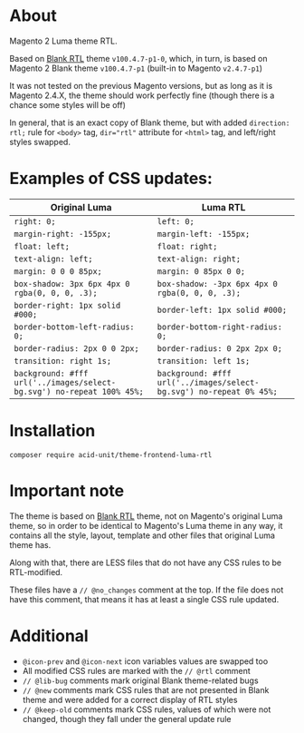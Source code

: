 # About

Magento 2 Luma theme RTL.

Based on [Blank RTL](https://github.com/acid-unit/theme-blank-rtl/) theme `v100.4.7-p1-0`, which, in turn,
is based on Magento 2 Blank theme `v100.4.7-p1` (built-in to Magento `v2.4.7-p1`)

It was not tested on the previous Magento versions, but as long as it is Magento 2.4.X,
the theme should work perfectly fine (though there is a chance some styles will be off)

In general, that is an exact copy of Blank theme, but with added `direction: rtl;` rule
for `<body>` tag, `dir="rtl"` attribute for `<html>` tag, and left/right styles swapped.

# Examples of CSS updates:

| Original Luma                                                         | Luma RTL                                                            |
|-----------------------------------------------------------------------|---------------------------------------------------------------------|
| `right: 0;`                                                           | `left: 0;`                                                          |
| `margin-right: -155px;`                                               | `margin-left: -155px;`                                              |
| `float: left;`                                                        | `float: right;`                                                     |
| `text-align: left;`                                                   | `text-align: right;`                                                |
| `margin: 0 0 0 85px;`                                                 | `margin: 0 85px 0 0;`                                               |
| `box-shadow: 3px 6px 4px 0 rgba(0, 0, 0, .3);`                        | `box-shadow: -3px 6px 4px 0 rgba(0, 0, 0, .3);`                     |
| `border-right: 1px solid #000;`                                       | `border-left: 1px solid #000;`                                      |
| `border-bottom-left-radius: 0;`                                       | `border-bottom-right-radius: 0;`                                    |
| `border-radius: 2px 0 0 2px;`                                         | `border-radius: 0 2px 2px 0;`                                       |
| `transition: right 1s;`                                               | `transition: left 1s;`                                              |
| `background: #fff url('../images/select-bg.svg') no-repeat 100% 45%;` | `background: #fff url('../images/select-bg.svg') no-repeat 0% 45%;` |

# Installation

`composer require acid-unit/theme-frontend-luma-rtl`

# Important note

The theme is based on [Blank RTL](https://github.com/acid-unit/theme-blank-rtl/) theme, not on Magento's original Luma theme,
so in order to be identical to Magento's Luma theme in any way, it contains all the style, layout, template and other files
that original Luma theme has.

Along with that, there are LESS files that do not have any CSS rules to be RTL-modified.

These files have a `// @no_changes` comment at the top.
If the file does not have this comment, that means it has at least a single CSS rule updated.

# Additional

- `@icon-prev` and `@icon-next` icon variables values are swapped too
- All modified CSS rules are marked with the `// @rtl` comment
- `// @lib-bug` comments mark original Blank theme-related bugs
- `// @new` comments mark CSS rules that are not presented in Blank theme and were added for a correct display of RTL
  styles
- `// @keep-old` comments mark CSS rules, values of which were not changed, though they fall under the general update
  rule
